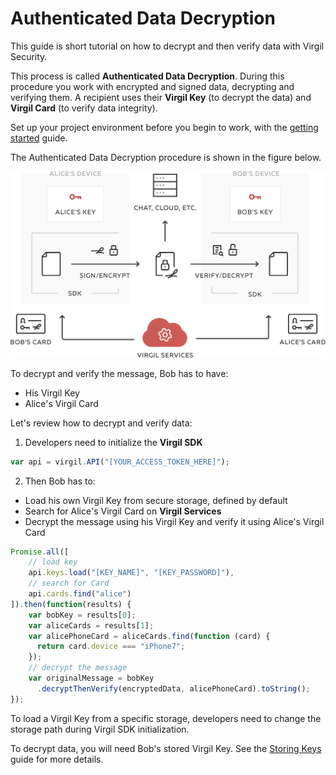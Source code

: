 # Authenticated Data Decryption

This guide is short tutorial on how to decrypt and then verify data with Virgil Security.

This process is called **Authenticated Data Decryption**. During this procedure you work with encrypted and signed data, decrypting and verifying them. A recipient uses their **Virgil Key** (to decrypt the data) and **Virgil Card** (to verify data integrity).


Set up your project environment before you begin to work, with the [getting started](/docs/guides/configuration/client.md) guide.

The Authenticated Data Decryption procedure is shown in the figure below.

![Virgil Intro](/docs/img/Guides_introduction.png "Authenticated Data Decryption")

To decrypt and verify the message, Bob has to have:
 - His Virgil Key
 - Alice's Virgil Card

Let's review how to decrypt and verify data:

1. Developers need to initialize the **Virgil SDK**

```javascript
var api = virgil.API("[YOUR_ACCESS_TOKEN_HERE]");
```

2. Then Bob has to:


 - Load his own Virgil Key from secure storage, defined by default
 - Search for Alice's Virgil Card on **Virgil Services**
 - Decrypt the message using his Virgil Key and verify it using Alice's Virgil Card

 ```javascript
 Promise.all([
     // load key
     api.keys.load("[KEY_NAME]", "[KEY_PASSWORD]"),
     // search for Card
     api.cards.find("alice")
 ]).then(function(results) {
     var bobKey = results[0];
     var aliceCards = results[1];
     var alicePhoneCard = aliceCards.find(function (card) {
       return card.device === "iPhone7";
     });
     // decrypt the message
     var originalMessage = bobKey
       .decryptThenVerify(encryptedData, alicePhoneCard).toString();
 });
 ```

To load a Virgil Key from a specific storage, developers need to change the storage path during Virgil SDK initialization.

To decrypt data, you will need Bob's stored Virgil Key. See the [Storing Keys](/docs/guides/virgil-key/saving-key.md) guide for more details.

